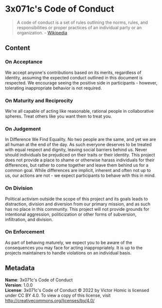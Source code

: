 # 3x071c's Code of Conduct

> A code of conduct is a set of rules outlining the norms, rules, and responsibilities or proper practices of an individual party or an organization. \- [Wikipedia](https://en.wikipedia.org/wiki/Code_of_conduct)

## Content

### On Acceptance

We accept anyone's contributions based on its merits, regardless of identity, assuming the expected conduct outlined in this document is respected. We encourage seeing the positive side in participants - however, tolerating inappropriate behavior is not required.

### On Maturity and Reciprocity

We're all capable of acting like reasonable, rational people in collaborative spheres. Treat others like you want them to treat you.

### On Judgement

In Difference We Find Equality. No two people are the same, and yet we are all human at the end of the day. As such everyone deserves to be treated with equal respect and dignity, leaving social barriers behind us. Never should individuals be prejudiced on their traits or their identity. This project does not provide a place to shame or otherwise harass individuals for their differences, but rather to come together and leave them behind us for a common goal. While differences are implicit, inherent and often not up to us, our actions are not - we expect participants to behave with this in mind.

### On Division

Political activism outside the scope of this project and its goals leads to distraction, division and diversion from our primary mission, and as such has no place in this community. This project will not provide grounds for intentional aggression, politicization or other forms of subversion, infiltration, and division.

### On Enforcement

As part of behaving maturely, we expect you to be aware of the consequences you may face for acting inappropriately. It is up to the projects maintainers to handle violations on an individual basis.

## Metadata

**Name**: 3x071c's Code of Conduct  
**Version**: 1.0.0  
**License**: 3x071c's Code of Conduct © 2022 by Victor Homic is licensed under CC BY 4.0. To view a copy of this license, visit <http://creativecommons.org/licenses/by/4.0/>
